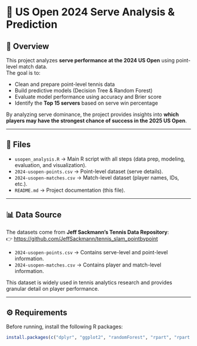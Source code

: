 # 🎾 US Open 2024 Serve Analysis & Prediction

## 📌 Overview
This project analyzes **serve performance at the 2024 US Open** using point-level match data.  
The goal is to:
- Clean and prepare point-level tennis data  
- Build predictive models (Decision Tree & Random Forest)  
- Evaluate model performance using accuracy and Brier score  
- Identify the **Top 15 servers** based on serve win percentage  

By analyzing serve dominance, the project provides insights into **which players may have the strongest chance of success in the 2025 US Open**.

---

## 📂 Files
- `usopen_analysis.R` → Main R script with all steps (data prep, modeling, evaluation, and visualization).  
- `2024-usopen-points.csv` → Point-level dataset (serve details).  
- `2024-usopen-matches.csv` → Match-level dataset (player names, IDs, etc.).  
- `README.md` → Project documentation (this file).  

---

## 📊 Data Source
The datasets come from **Jeff Sackmann’s Tennis Data Repository**:  
👉 https://github.com/JeffSackmann/tennis_slam_pointbypoint 

- `2024-usopen-points.csv` → Contains serve-level and point-level information.  
- `2024-usopen-matches.csv` → Contains player and match-level information.  

This dataset is widely used in tennis analytics research and provides granular detail on player performance.

---

## ⚙️ Requirements
Before running, install the following R packages:

```r
install.packages(c("dplyr", "ggplot2", "randomForest", "rpart", "rpart.plot", "caTools", "readr"))

